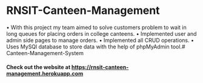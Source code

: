 # RNSIT-Canteen-Management
• With this project my team aimed to solve customers problem to wait in long queues for placing orders in college canteens.
• Implemented user and admin side pages to manage orders.
• Implemented all CRUD operations.
• Uses MySQl database to store data with the help of phpMyAdmin tool.# Canteen-Management-System

#### Check out the website at https://rnsit-canteen-management.herokuapp.com
